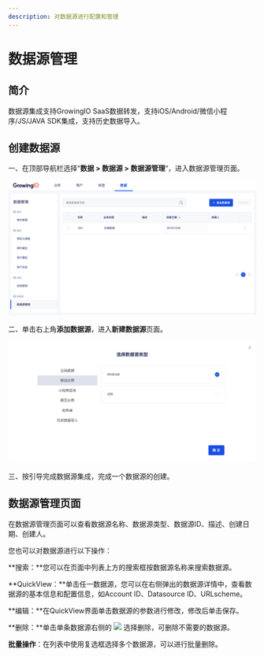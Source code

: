 ```yaml
---
description: 对数据源进行配置和管理
---
```


# 数据源管理

## 简介

数据源集成支持GrowingIO SaaS数据转发，支持iOS/Android/微信小程序/JS/JAVA SDK集成，支持历史数据导入。  


## 创建数据源

一、在顶部导航栏选择“**数据 &gt; 数据源 &gt; 数据源管理**“，进入数据源管理页面。

![&#x6570;&#x636E;&#x6E90;&#x7BA1;&#x7406;&#x9875;&#x9762;](../../../.gitbook/assets/image%20%28126%29.png)

二、单击右上角**添加数据源**，进入**新建数据源**页面。

![&#x65B0;&#x5EFA;&#x6570;&#x636E;&#x6E90;&#x9875;&#x9762;](../../../.gitbook/assets/image%20%28134%29.png)

三、按引导完成数据源集成，完成一个数据源的创建。

## 数据源管理页面

在数据源管理页面可以查看数据源名称、数据源类型、数据源ID、描述、创建日期、创建人。

您也可以对数据源进行以下操作：

**搜索：**您可以在页面中列表上方的搜索框按数据源名称来搜索数据源。

**QuickView：**单击任一数据源，您可以在右侧弹出的数据源详情中，查看数据源的基本信息和配置信息，如Account ID、Datasource ID、URLscheme。

**编辑：**在QuickView界面单击数据源的参数进行修改，修改后单击保存。

**删除：**单击单条数据源右侧的 ![](https://docs.growingio.com/.gitbook/assets/-Lo08UtW7H58ehFKeZ4g-LsycTyZaItbL8_Wigcx-LsyfkaafJ-8X2utJ9BbE782B9E782B9E782B9.png) 选择删除，可删除不需要的数据源。

**批量操作**：在列表中使用复选框选择多个数据源，可以进行批量删除。

